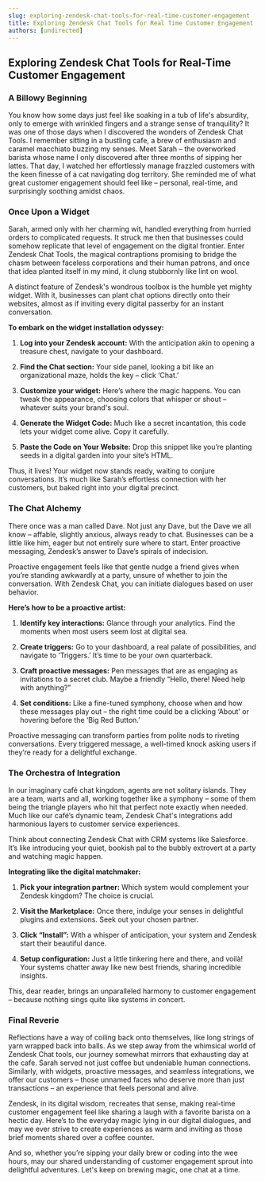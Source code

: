 ```yaml
---
slug: exploring-zendesk-chat-tools-for-real-time-customer-engagement
title: Exploring Zendesk Chat Tools for Real Time Customer Engagement
authors: [undirected]
---
```



## Exploring Zendesk Chat Tools for Real-Time Customer Engagement

### A Billowy Beginning

You know how some days just feel like soaking in a tub of life's absurdity, only to emerge with wrinkled fingers and a strange sense of tranquility? It was one of those days when I discovered the wonders of Zendesk Chat Tools. I remember sitting in a bustling cafe, a brew of enthusiasm and caramel macchiato buzzing my senses. Meet Sarah – the overworked barista whose name I only discovered after three months of sipping her lattes. That day, I watched her effortlessly manage frazzled customers with the keen finesse of a cat navigating dog territory. She reminded me of what great customer engagement should feel like – personal, real-time, and surprisingly soothing amidst chaos.

### Once Upon a Widget

Sarah, armed only with her charming wit, handled everything from hurried orders to complicated requests. It struck me then that businesses could somehow replicate that level of engagement on the digital frontier. Enter Zendesk Chat Tools, the magical contraptions promising to bridge the chasm between faceless corporations and their human patrons, and once that idea planted itself in my mind, it clung stubbornly like lint on wool.

A distinct feature of Zendesk's wondrous toolbox is the humble yet mighty widget. With it, businesses can plant chat options directly onto their websites, almost as if inviting every digital passerby for an instant conversation.

**To embark on the widget installation odyssey:**

1. **Log into your Zendesk account:** With the anticipation akin to opening a treasure chest, navigate to your dashboard.

2. **Find the Chat section:** Your side panel, looking a bit like an organizational maze, holds the key – click ‘Chat.’

3. **Customize your widget:** Here’s where the magic happens. You can tweak the appearance, choosing colors that whisper or shout – whatever suits your brand's soul.

4. **Generate the Widget Code:** Much like a secret incantation, this code lets your widget come alive. Copy it carefully.

5. **Paste the Code on Your Website:** Drop this snippet like you’re planting seeds in a digital garden into your site’s HTML.

Thus, it lives! Your widget now stands ready, waiting to conjure conversations. It’s much like Sarah’s effortless connection with her customers, but baked right into your digital precinct.

### The Chat Alchemy

There once was a man called Dave. Not just any Dave, but the Dave we all know – affable, slightly anxious, always ready to chat. Businesses can be a little like him, eager but not entirely sure where to start. Enter proactive messaging, Zendesk’s answer to Dave’s spirals of indecision.

Proactive engagement feels like that gentle nudge a friend gives when you’re standing awkwardly at a party, unsure of whether to join the conversation. With Zendesk Chat, you can initiate dialogues based on user behavior. 

**Here’s how to be a proactive artist:**

1. **Identify key interactions:** Glance through your analytics. Find the moments when most users seem lost at digital sea.

2. **Create triggers:** Go to your dashboard, a real palate of possibilities, and navigate to ‘Triggers.’ It’s time to be your own quarterback.

3. **Craft proactive messages:** Pen messages that are as engaging as invitations to a secret club. Maybe a friendly “Hello, there! Need help with anything?”

4. **Set conditions:** Like a fine-tuned symphony, choose when and how these messages play out – the right time could be a clicking ‘About’ or hovering before the ‘Big Red Button.’

Proactive messaging can transform parties from polite nods to riveting conversations. Every triggered message, a well-timed knock asking users if they’re ready for a delightful exchange.

### The Orchestra of Integration

In our imaginary café chat kingdom, agents are not solitary islands. They are a team, warts and all, working together like a symphony – some of them being the triangle players who hit that perfect note exactly when needed. Much like our café’s dynamic team, Zendesk Chat's integrations add harmonious layers to customer service experiences.

Think about connecting Zendesk Chat with CRM systems like Salesforce. It’s like introducing your quiet, bookish pal to the bubbly extrovert at a party and watching magic happen.

**Integrating like the digital matchmaker:**

1. **Pick your integration partner:** Which system would complement your Zendesk kingdom? The choice is crucial.

2. **Visit the Marketplace:** Once there, indulge your senses in delightful plugins and extensions. Seek out your chosen partner.

3. **Click “Install”:** With a whisper of anticipation, your system and Zendesk start their beautiful dance.

4. **Setup configuration:** Just a little tinkering here and there, and voilà! Your systems chatter away like new best friends, sharing incredible insights.

This, dear reader, brings an unparalleled harmony to customer engagement – because nothing sings quite like systems in concert.

### Final Reverie

Reflections have a way of coiling back onto themselves, like long strings of yarn wrapped back into balls. As we step away from the whimsical world of Zendesk Chat tools, our journey somewhat mirrors that exhausting day at the cafe. Sarah served not just coffee but undeniable human connections. Similarly, with widgets, proactive messages, and seamless integrations, we offer our customers – those unnamed faces who deserve more than just transactions – an experience that feels personal and alive.

Zendesk, in its digital wisdom, recreates that sense, making real-time customer engagement feel like sharing a laugh with a favorite barista on a hectic day. Here’s to the everyday magic lying in our digital dialogues, and may we ever strive to create experiences as warm and inviting as those brief moments shared over a coffee counter.

And so, whether you’re sipping your daily brew or coding into the wee hours, may our shared understanding of customer engagement sprout into delightful adventures. Let's keep on brewing magic, one chat at a time.